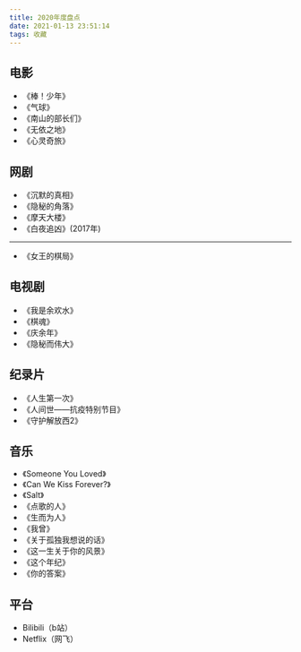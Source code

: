 ```yaml
---
title: 2020年度盘点
date: 2021-01-13 23:51:14
tags: 收藏
---
```


## 电影

- 《棒！少年》
- 《气球》
- 《南山的部长们》
- 《无依之地》
- 《心灵奇旅》

## 网剧

- 《沉默的真相》
- 《隐秘的角落》
- 《摩天大楼》
- 《白夜追凶》(2017年)

---

- 《女王的棋局》

## 电视剧

- 《我是余欢水》
- 《棋魂》
- 《庆余年》
- 《隐秘而伟大》

## 纪录片

- 《人生第一次》
- 《人间世——抗疫特别节目》
- 《守护解放西2》

## 音乐

- 《Someone You Loved》
- 《Can We Kiss Forever?》
- 《Salt》
- 《点歌的人》
- 《生而为人》
- 《我曾》
- 《关于孤独我想说的话》
- 《这一生关于你的风景》
- 《这个年纪》
- 《你的答案》

## 平台

- Bilibili（b站）
- Netflix（网飞）
